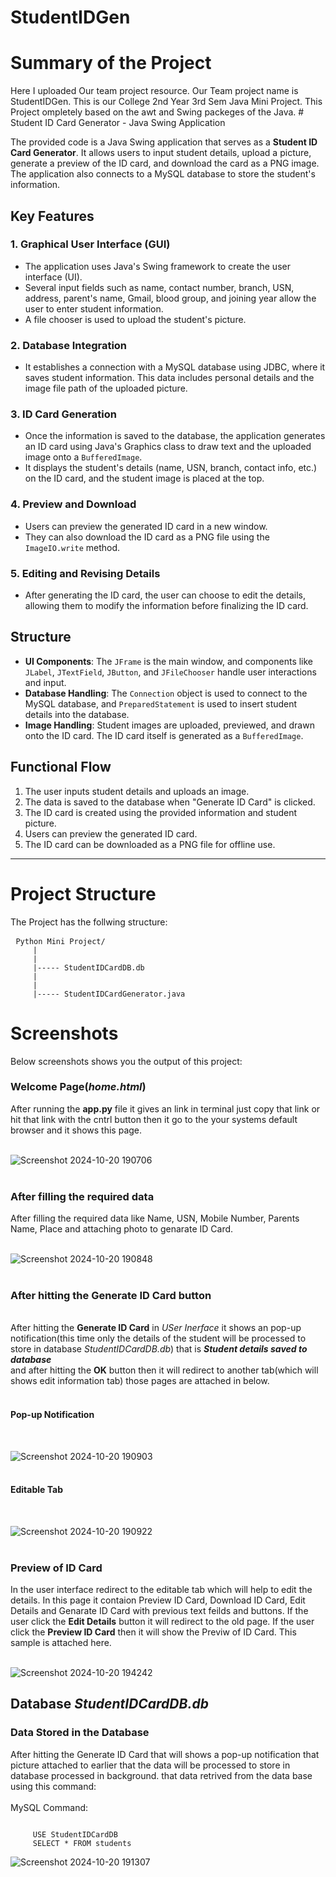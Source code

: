 # StudentIDGen
<h1>Summary of the Project</h1>
Here I uploaded Our team project resource. Our Team project name is StudentIDGen. This is our College 2nd Year 3rd Sem Java Mini Project.
     This Project ompletely based on the awt and Swing packeges of the Java. 
     # Student ID Card Generator - Java Swing Application

The provided code is a Java Swing application that serves as a **Student ID Card Generator**. It allows users to input student details, upload a picture, generate a preview of the ID card, and download the card as a PNG image. The application also connects to a MySQL database to store the student's information.

## Key Features

### 1. Graphical User Interface (GUI)
- The application uses Java's Swing framework to create the user interface (UI).
- Several input fields such as name, contact number, branch, USN, address, parent's name, Gmail, blood group, and joining year allow the user to enter student information.
- A file chooser is used to upload the student's picture.

### 2. Database Integration
- It establishes a connection with a MySQL database using JDBC, where it saves student information. This data includes personal details and the image file path of the uploaded picture.

### 3. ID Card Generation
- Once the information is saved to the database, the application generates an ID card using Java's Graphics class to draw text and the uploaded image onto a `BufferedImage`.
- It displays the student's details (name, USN, branch, contact info, etc.) on the ID card, and the student image is placed at the top.

### 4. Preview and Download
- Users can preview the generated ID card in a new window.
- They can also download the ID card as a PNG file using the `ImageIO.write` method.

### 5. Editing and Revising Details
- After generating the ID card, the user can choose to edit the details, allowing them to modify the information before finalizing the ID card.

## Structure

- **UI Components**: The `JFrame` is the main window, and components like `JLabel`, `JTextField`, `JButton`, and `JFileChooser` handle user interactions and input.
- **Database Handling**: The `Connection` object is used to connect to the MySQL database, and `PreparedStatement` is used to insert student details into the database.
- **Image Handling**: Student images are uploaded, previewed, and drawn onto the ID card. The ID card itself is generated as a `BufferedImage`.

## Functional Flow

1. The user inputs student details and uploads an image.
2. The data is saved to the database when "Generate ID Card" is clicked.
3. The ID card is created using the provided information and student picture.
4. Users can preview the generated ID card.
5. The ID card can be downloaded as a PNG file for offline use.

---


# Project Structure
The Project has the follwing structure: 
<pre> <code>Python Mini Project/
     |
     |
     |----- StudentIDCardDB.db
     |        
     |
     |----- StudentIDCardGenerator.java
</code></pre>

# Screenshots 
Below screenshots shows you the output of this project:<br>
<h3>Welcome Page(<i>home.html</i>)</h3>
     After running the <b>app.py</b> file it gives an link in terminal just copy that link or hit that link with the cntrl button then it go to the your systems default browser and it shows this page. <br><br>
     
![Screenshot 2024-10-20 190706](https://github.com/user-attachments/assets/0440723e-9c97-4e7e-9ccf-9d7ed4348835)<br><br>


<h3>After filling the required data</h3>
   After filling the required data like Name, USN, Mobile Number, Parents Name, Place and attaching photo to genarate ID Card.<br><br>
     
![Screenshot 2024-10-20 190848](https://github.com/user-attachments/assets/f1f212ee-8adc-4ffa-86b8-df316496790c)<br><br>


<h3>After hitting the Generate ID Card button</h3><br>
     After hitting the <b>Generate ID Card</b> in <i>USer Inerface</i> it shows an pop-up notification(this time only the details of the student will be processed to store in database <i> StudentIDCardDB.db</i>) that is <b><i>Student details saved to database</i></b><br> and after hitting the <b>OK</b> button then it will redirect to another tab(which will shows edit information tab) those pages are attached in below.<br><br>
<h4>Pop-up Notification</h4><br>

![Screenshot 2024-10-20 190903](https://github.com/user-attachments/assets/bb6f75fd-dc81-43a0-a7f6-d1a41f8ccf85)<br><br>

<h4>Editable Tab</h4><br>

![Screenshot 2024-10-20 190922](https://github.com/user-attachments/assets/8dcf6e6d-b447-4941-aed7-3fc5893e8a1c)<br><br>



<h3>Preview of ID Card</h3>
In the user interface redirect to the editable tab which will help to edit the details. In this page it contaion Preview ID Card, Download ID Card, Edit Details and Genarate ID Card with previous text feilds and buttons. If the user click the <b>Edit Details</b> button it will redirect to the old page. If the user click the <b>Preview ID Card</b> then it will show the Previw of ID Card. This sample is attached here.<br><br>

![Screenshot 2024-10-20 194242](https://github.com/user-attachments/assets/64e8a8f2-d652-4536-8ee9-7c7772ab8385)<br>

<h2>Database <i>StudentIDCardDB.db</i></h2>
<h3>Data Stored in the Database</h3>
After hitting the Generate ID Card that will shows a pop-up notification that picture attached to earlier that the data will be processed to store in database processed in background. that data retrived from the data base using this command:<br><br>
MySQL Command:<br>

<pre><code>
     USE StudentIDCardDB
     SELECT * FROM students
</code></pre>



![Screenshot 2024-10-20 191307](https://github.com/user-attachments/assets/80e44f02-c1f6-46da-ac16-cba1fa3d32fa)





     

     
